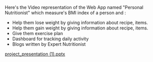 Here's the Video representation of the Web App named "Personal Nutritionist" which measure's BMI index of a person and :
- Help them lose weight by giving information about recipe, items. 
- Help them gain weight by giving information about recipe, items.
- Give them exercise plan
- Dashboard for tracking daily activity
- Blogs written by Expert Nutritionist

[project_presentation (1).pptx](https://github.com/Yashjoshi8585/Personal-Nutritionnist/files/13902508/project_presentation.1.pptx)
